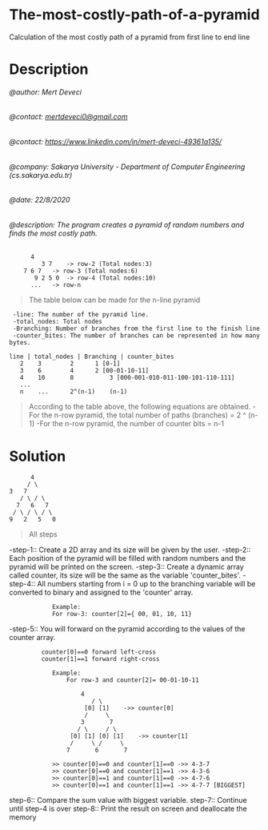 # The-most-costly-path-of-a-pyramid
Calculation of the most costly path of a pyramid from first line to end line


# Description
###### @author: Mert Deveci
###### @contact: mertdeveci0@gmail.com
###### @contact: https://www.linkedin.com/in/mert-deveci-49361a135/
###### @company: Sakarya University - Department of Computer Engineering (cs.sakarya.edu.tr)
###### @date: 22/8/2020

###### @description: The program creates a pyramid of random numbers and finds the most costly path.



	 	  4		
   	     	 3 7	-> row-2 (Total nodes:3)
  		7 6 7	-> row-3 (Total nodes:6)
 	       9 2 5 0  -> row-4 (Total nodes:10)
 		  ...	-> row-n 

> The table below can be made for the n-line pyramid

     -line: The number of the pyramid line.
     -total_nodes: Total nodes
     -Branching: Number of branches from the first line to the finish line
     -counter_bites: The number of branches can be represented in how many bytes.

    line | total_nodes | Branching | counter_bites				
       2	3	     2  	1 [0-1]					
       3	6 	     4 		2 [00-01-10-11]				
       4 	10	     8 	        3 [000-001-010-011-100-101-110-111]
       ...												
       n 	... 	 2^(n-1)	(n-1)					


> According to the table above, the following equations are obtained.
  -For the n-row pyramid, the total number of paths (branches) = 2 ^ (n-1)
  -For the n-row pyramid, the number of counter bits = n-1


 	
		
# Solution		  	

          4
         / \
	3   7
       / \ / \
      7   6   7
     / \ / \ / \
    9   2   5   0

> All steps

  -step-1:: Create a 2D array and its size will be given by the user.
  -step-2:: Each position of the pyramid will be filled with random numbers and the pyramid will be printed on the screen.
  -step-3:: Create a dynamic array called counter, its size will be the same as the variable 'counter_bites'.
  -step-4:: All numbers starting from i = 0 up to the branching variable will be converted to binary and assigned to the 'counter' array.
 			
 				Example:
				For row-3: counter[2]={ 00, 01, 10, 11}

  -step-5:: You will forward on the pyramid according to the values of the counter array.
  
  			 counter[0]==0 forward left-cross
  			 counter[1]==1 forward right-cross
  			 
  				Example:
  					For row-3 and counter[2]= 00-01-10-11 

  						4
	  				       / \
	  				     [0] [1] 	->> counter[0]
	  				     / 	   \
	  				    3	    7
					   / \ 	   / \
					 [0] [1] [0] [1]	->> counter[1]
					 /     \ /     \
					7	    6 	    7       

 				>> counter[0]==0 and counter[1]==0 ->> 4-3-7
				>> counter[0]==0 and counter[1]==1 ->> 4-3-6
 				>> counter[0]==1 and counter[1]==0 ->> 4-7-6
				>> counter[0]==1 and counter[1]==1 ->> 4-7-7 [BIGGEST]

  step-6:: Compare the sum value with biggest variable.
  step-7:: Continue until step-4 is over
  step-8:: Print the result on screen and deallocate the memory

